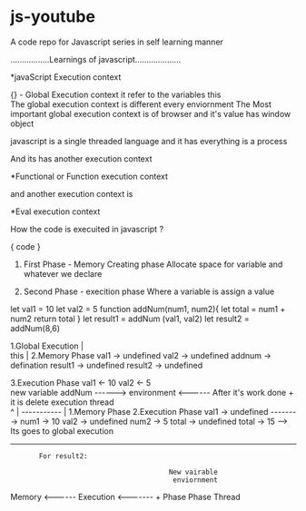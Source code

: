 # js-youtube
A code repo for  Javascript series in self learning manner



.................Learnings of javascript....................

*javaScript Execution context

{} - Global Execution context it refer to the variables this  
The global execution context is different every enviornment 
The Most important global execution context is of browser and it's value has window object

javascript is a single threaded language and it has everything is a process

And its has another execution context 

*Functional or Function execution context

and another execution context is 
 
 *Eval execution context


 How the code is execuited in javascript ?

 { code }

 1. First Phase - Memory Creating phase
    Allocate space for variable and whatever we declare  

 2. Second Phase - execition phase
    Where a variable is assign a value  




 let val1 = 10
 let val2 = 5
 function  addNum(num1, num2){
    let total = num1 + num2 
    return total
 }
 let  result1 = addNum (val1, val2)
 let  result2 = addNum(8,6) 


 1.Global Execution
         |        
       this
         | 
 2.Memory Phase
   val1 -> undefined
   val2 -> undefined
   addnum -> defination
   result1 -> undefined
   result2 -> undefined

 3.Execution Phase
 val1 <- 10
 val2 <- 5      
                new variable
 addNum ------> environment      <------ After it's work done
                     +                    it is delete
                execution thread    
                   ^
                   |
        ----------- 
       |
  1.Memory Phase               2.Execution Phase
    val1 -> undefined -------->  num1 -> 10
    val2 -> undefined            num2 -> 5
    total -> undefined           total -> 15 --> Its goes to 
                                               global execution

---------------------------------------------------------------
           For result2:

                                           New vairable 
                                            enviornment
  Memory   <------  Execution   <-------         +
  Phase              Phase                     Thread

                
                        